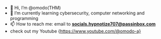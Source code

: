 - 👋 Hi, I’m @omodo(THM)
- 🌱 I’m currently learning cybersecurity, computer networking and programming 
- 📫 How to reach me: email to **socials.hypnotize707@passinbox.com**
- check out my Youtube {https://www.youtube.com/@omodo-a}


<!---
notomodo/notomodo is a ✨ special ✨ repository because its `README.md` (this file) appears on your GitHub profile.
You can click the Preview link to take a look at your changes.
--->
